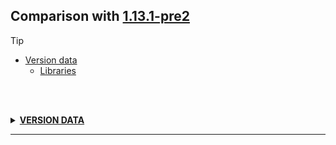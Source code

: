 ## Comparison with [1.13.1-pre2](https://github.com/PixiGeko/Minecraft-generated-data/tree/1.13.1-pre2)

> [!TIP]
> - [Version data](#version-data)
>     - [Libraries](#version-data-libraries)

<br/><br/>
<details><summary><b><ins>VERSION DATA</ins></b><a name="version-data"></a></summary>
<br/>
<h3>Libraries<a name="version-data-libraries"></a></h3>
<details>
<summary>
Versions
</summary>
<table><tr><th></th><th align="left">1.13.1-pre2</th><th>1.13.1</th></tr><tr><td>com.mojang:realms</td><td><pre>1.13.3</pre></td><td><pre>1.13.8</pre></td></tr></table>
</details>
</details>
<hr/>